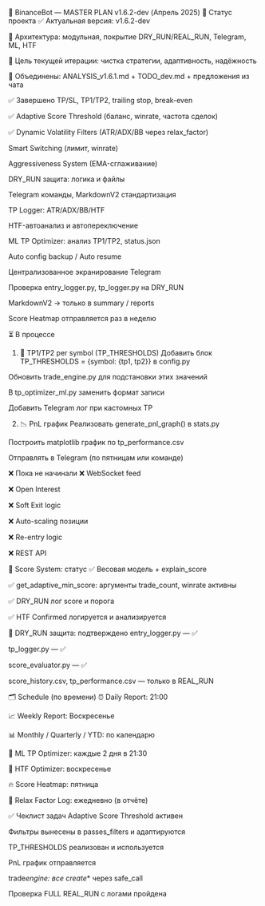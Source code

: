 🧠 BinanceBot — MASTER PLAN v1.6.2-dev (Апрель 2025)
📌 Статус проекта
✅ Актуальная версия: v1.6.2-dev

📂 Архитектура: модульная, покрытие DRY_RUN/REAL_RUN, Telegram, ML, HTF

🧭 Цель текущей итерации: чистка стратегии, адаптивность, надёжность

🔄 Объединены: ANALYSIS_v1.6.1.md + TODO_dev.md + предложения из чата

✅ Завершено
TP/SL, TP1/TP2, trailing stop, break-even

✅ Adaptive Score Threshold (баланс, winrate, частота сделок)

✅ Dynamic Volatility Filters (ATR/ADX/BB через relax_factor)

Smart Switching (лимит, winrate)

Aggressiveness System (EMA-сглаживание)

DRY_RUN защита: логика и файлы

Telegram команды, MarkdownV2 стандартизация

TP Logger: ATR/ADX/BB/HTF

HTF-автоанализ и автопереключение

ML TP Optimizer: анализ TP1/TP2, status.json

Auto config backup / Auto resume

Централизованное экранирование Telegram

Проверка entry_logger.py, tp_logger.py на DRY_RUN

MarkdownV2 → только в summary / reports

Score Heatmap отправляется раз в неделю

⏳ В процессе

1. 🔁 TP1/TP2 per symbol (TP_THRESHOLDS)
   Добавить блок TP_THRESHOLDS = {symbol: {tp1, tp2}} в config.py

Обновить trade_engine.py для подстановки этих значений

В tp_optimizer_ml.py заменить формат записи

Добавить Telegram лог при кастомных TP

2. 📉 PnL график
   Реализовать generate_pnl_graph() в stats.py

Построить matplotlib график по tp_performance.csv

Отправлять в Telegram (по пятницам или команде)

❌ Пока не начинали
❌ WebSocket feed

❌ Open Interest

❌ Soft Exit logic

❌ Auto-scaling позиции

❌ Re-entry logic

❌ REST API

🧠 Score System: статус
✅ Весовая модель + explain_score

✅ get_adaptive_min_score: аргументы trade_count, winrate активны

✅ DRY_RUN лог score и порога

✅ HTF Confirmed логируется и анализируется

🔐 DRY_RUN защита: подтверждено
entry_logger.py — ✅

tp_logger.py — ✅

score_evaluator.py — ✅

score_history.csv, tp_performance.csv — только в REAL_RUN

🗂️ Schedule (по времени)
⏰ Daily Report: 21:00

📈 Weekly Report: Воскресенье

📊 Monthly / Quarterly / YTD: по календарю

🤖 ML TP Optimizer: каждые 2 дня в 21:30

🧠 HTF Optimizer: воскресенье

🔥 Score Heatmap: пятница

🧪 Relax Factor Log: ежедневно (в отчёте)

✅ Чеклист задач
Adaptive Score Threshold активен

Фильтры вынесены в passes_filters и адаптируются

TP_THRESHOLDS реализован и используется

PnL график отправляется

trade*engine: все create*\* через safe_call

Проверка FULL REAL_RUN с логами пройдена
